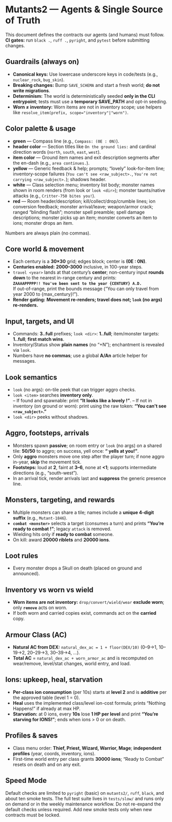 # Mutants2 — Agents & Single Source of Truth

This document defines the contracts our agents (and humans) must follow.  
**CI gates:** run `black .`, `ruff .`, `pyright`, and `pytest` before submitting changes.

## Guardrails (always on)
- **Canonical keys:** Use lowercase underscore keys in code/tests (e.g., `nuclear_rock`, `bug_skin`).
- **Breaking changes:** Bump `SAVE_SCHEMA` and start a fresh world; **do not write migrations**.
- **Determinism:** The world is deterministically seeded **only in the CLI entrypoint**; tests must use a **temporary SAVE_PATH** and opt-in seeding.
- **Worn ≠ inventory:** Worn items are not in inventory scope; use helpers like `resolve_item(prefix, scope="inventory"|"worn")`.

## Color palette & usage
- **green** — Compass line (e.g., `Compass: (0E : 0N)`).
- **header color** — Section titles like `On the ground lies:` and cardinal direction words (`north`, `south`, `east`, `west`).
- **item color** — Ground item names and exit description segments after the en-dash (e.g., `area continues.`).
- **yellow** — Generic feedback & help; prompts; “lovely” look-for-item line; inventory-scope failures (`You can't see <raw_subject>.`, `You're not carrying <raw_subject>.`); shadows header.
- **white** — Class selection menu; inventory list body; monster names shown in room renders (from look or `look <dir>`); monster taunts/native attacks (e.g., `Critter-750 bites you!`).
- **red** — Room header/description; kill/collect/drop/crumble lines; ion conversion feedback; monster arrival/leave; weapon/armor crack; ranged “blinding flash”; monster spell preamble; spell damage descriptions; monster picks up an item; monster converts an item to ions; monster drops an item.

Numbers are always plain (no commas).

## Core world & movement
- Each century is a **30×30** grid; edges block; center is **(0E : 0N)**.
- **Centuries enabled:** **2000–3000** inclusive, in 100-year steps.
- `travel <year>` lands at that century’s **center**; non-century input **rounds down** to the nearest in-range century and prints:  
  **`ZAAAAPPPPP!! You've been sent to the year {CENTURY} A.D.`**  
  If out-of-range, print the bounds message (“You can only travel from year 2000 to {max_century}!”).
- **Render gating:** **Movement re-renders; travel does not; `look` (no args) re-renders.**

## Input, targets, and UI
- Commands: **3..full** prefixes; `look <dir>`: **1..full**; item/monster targets: **1..full**; **first match wins**.
- Inventory/Status show **plain names** (no “+N”); enchantment is revealed via `look`.
- Numbers have **no commas**; use a global **A/An** article helper for messages.

## Look semantics
- `look` (no args): on-tile peek that can trigger aggro checks.
- `look <item>` searches **inventory only**.  
  – If found and spawnable: print **“It looks like a lovely <Title-Case Item-Name>!”**.
  – If not in inventory (on ground or worn): print using the raw token: **“You can't see `<raw_subject>`.”**
- `look <dir>` peeks without shadows.

## Aggro, footsteps, arrivals
- Monsters spawn **passive**; on room entry or `look` (no args) on a shared tile: **50/50** to aggro; on success, yell once: **“<Name> yells at you!”**.
- Only **aggro** monsters move one step after the player turn; if none aggro in-year, **skip** the movement tick.  
- **Footsteps:** loud at **2**, faint at **3–6**, none at **<1**; supports intermediate directions (e.g., “south-west”).  
- In an arrival tick, render arrivals last and **suppress** the generic presence line.

## Monsters, targeting, and rewards
- Multiple monsters can share a tile; names include a **unique 4-digit suffix** (e.g., `Mutant-1846`).
- **`combat <monster>`** selects a target (consumes a turn) and prints **“You’re ready to combat <Name>!”**; legacy `attack` is removed.
- Wielding hits only if **ready to combat** someone.
- On kill: award **20000 riblets** and **20000 ions**.

## Loot rules
- Every monster drops a Skull on death (placed on ground and announced).

## Inventory vs worn vs wield
- **Worn items are not inventory:** `drop/convert/wield/wear` **exclude worn**; only **`remove`** acts on worn.
- If both worn and carried copies exist, commands act on the **carried** copy.

## Armour Class (AC)
- **Natural AC from DEX:** `natural_dex_ac = 1 + floor(DEX/10)` (0–9→1, 10–19→2, 20–29→3, 30–39→4, …).
- **Total AC** = `natural_dex_ac + worn_armor_ac` and is recomputed on wear/remove, level/stat changes, world entry, and load.

## Ions: upkeep, heal, starvation
- **Per-class ion consumption** (per 10s) starts at **level 2** and is **additive** per the approved table (level 1 = 0).
- **Heal** uses the implemented class/level ion-cost formula; prints “Nothing Happens!” if already at max HP.
- **Starvation:** at 0 ions, every **10s** lose **1 HP per level** and print **“You’re starving for IONS!”**; ends when ions > 0 or on death.

## Profiles & saves
- Class menu order: **Thief, Priest, Wizard, Warrior, Mage**; **independent profiles** (year, coords, inventory, ions).
- First-time world entry per class grants **30000 ions**; “Ready to Combat” resets on death and on any exit.

## Speed Mode

Default checks are limited to `pyright` (basic) on `mutants2/`, `ruff`, `black`, and about ten smoke tests.
The full test suite lives in `tests/slow/` and runs only on demand or in the weekly maintenance workflow.
Do not re-expand the default checks unless required. Add new smoke tests only when new contracts must be locked.
